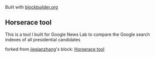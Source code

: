 Built with [blockbuilder.org](http://blockbuilder.org)
## Horserace tool  
This is a tool I built for Google News Lab to compare the Google search indexes of all presidential candidates 

forked from <a href='http://bl.ocks.org/jieqianzhang/'>jieqianzhang</a>'s block: <a href='http://bl.ocks.org/jieqianzhang/890c4a214e48bedc8755'>Horserace tool</a>